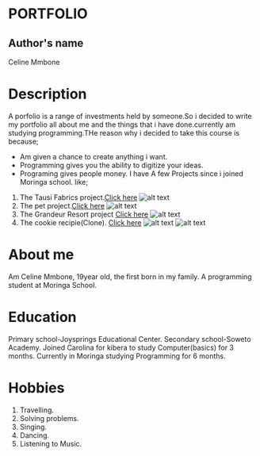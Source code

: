 # PORTFOLIO
## Author's name
Celine Mmbone
# Description
A porfolio is a range of investments held by someone.So i decided to write my portfolio all about me and the things that i have done.currently am studying programming.THe reason why i decided to take this course is because;
*  Am given a chance to create anything i want.
* Programming gives you the ability to digitize your ideas.
* Programing gives people money.
I have A few Projects since i joined Moringa school.
like;
1. The Tausi Fabrics project.<a href="https://github.com/Celinemmbonekerrine4/celine.github.io">Click here</a>  ![alt text]("https://bit.ly/2Kks9jp")
1. The pet project.<a href="https://github.com/Celinemmbonekerrine4/colline">Click here</a> ![alt text]("https://bit.ly/2KCZp5u")
1. The Grandeur Resort project <a href="https://github.com/Celinemmbonekerrine4/fancy">Click here</a> ![alt text]("https://bit.ly/2pCe0ac")
1. The cookie recipie(Clone). <a href="https://github.com/Celinemmbonekerrine4/xherdan">Click here</a> ![alt text](")
![alt text]("https://bit.ly/2Og06DS")
# About me
Am Celine Mmbone, 19year old, the first born in my family. A programming student at Moringa School.
# Education
Primary school-Joysprings Educational Center.
Secondary school-Soweto Academy.
Joined Carolina for kibera to study Computer(basics) for 3 months.
Currently in Moringa studying Programming for 6 months.
# Hobbies
1. Travelling.
1. Solving problems.
1. Singing.
1. Dancing.
1. Listening to Music.

